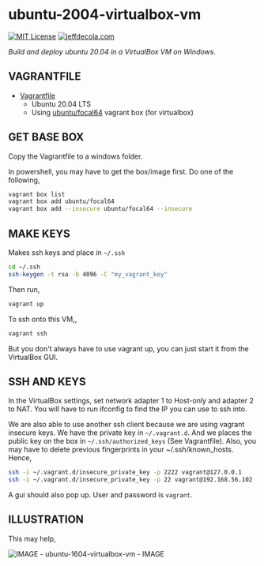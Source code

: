 # ubuntu-2004-virtualbox-vm

[![MIT License](http://img.shields.io/:license-mit-blue.svg)](http://jeffdecola.mit-license.org)
[![jeffdecola.com](https://img.shields.io/badge/website-jeffdecola.com-blue)](https://jeffdecola.com)

_Build and deploy ubuntu 20.04 in a VirtualBox VM on Windows._

## VAGRANTFILE

* [Vagrantfile](https://github.com/JeffDeCola/my-vagrant-boxes/blob/master/windows/virtualbox/ubuntu-2004-virtualbox-vm/Vagrantfile)
  * Ubuntu 20.04 LTS
  * Using
    [ubuntu/focal64](https://app.vagrantup.com/ubuntu/boxes/focal64)
    vagrant box (for virtualbox)

## GET BASE BOX

Copy the Vagrantfile to a windows folder.

In powershell, you may have to get the box/image first. Do one of the following,

```bash
vagrant box list
vagrant box add ubuntu/focal64
vagrant box add --insecure ubuntu/focal64 --insecure
```




## MAKE KEYS

Makes ssh keys and place in `~/.ssh`

```bash
cd ~/.ssh
ssh-keygen -t rsa -b 4096 -C "my_vagrant_key"
```

Then run,

```bash
vagrant up
```

To ssh onto this VM,,

```bash
vagrant ssh
```

But you don't always have to use vagrant up, you can just start it
from the VirtualBox GUI.

## SSH AND KEYS

In the VirtualBox settings, set network adapter 1 to Host-only and adapter 2 to NAT.
You will have to run ifconfig to find the IP you can use to ssh into.

We are also able to use another ssh client because we are using
vagrant insecure keys. We have the private key in `~/.vagrant.d`.
And we places the public key on the box in `~/.ssh/authorized_keys`
(See Vagrantfile). Also, you may have to delete previous fingerprints
in your ~/.ssh/known_hosts. Hence,

```bash
ssh -i ~/.vagrant.d/insecure_private_key -p 2222 vagrant@127.0.0.1
ssh -i ~/.vagrant.d/insecure_private_key -p 22 vagrant@192.168.56.102
```

A gui should also pop up. User and password is `vagrant`.

## ILLUSTRATION

This may help,

![IMAGE - ubuntu-1604-virtualbox-vm - IMAGE](../../docs/pics/ubuntu-1604-virtualbox-vm.jpg)
